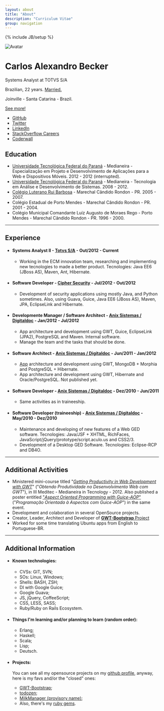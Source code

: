 ```yaml
---
layout: about
title: "About"
description: "Curriculum Vitae"
group: navigation
---
```

{% include JB/setup %}

<div class="jumbotron masthead">
  <div class="container">
    <img src="http://www.gravatar.com/avatar/7ef3cd04888c6d17f34d43e29ec3d46f?rating=PG&amp;size=150" alt="Avatar" class="img-polaroid">
    <h1>Carlos Alexandro Becker</h1>
    <p>Systems Analyst at TOTVS S/A</p>
    <p>Brazilian, 22 years. <a href="#" rel="tooltip" title="since 01/set/2012 :D @carinemeyer &hearts;">Married.</a></p>
    <p>Joinville - Santa Catarina - Brazil.</p>
    <p><a href="#" onclick="$('html, body').animate({scrollTop: $('#more-info').offset().top - 40 }, 2000);" id="see-more-btn" class="btn btn-primary btn-large">See more!</a></p>
    <ul class="masthead-links">
      <li>
	<a href="http://github.com/caarlos0" rel="tooltip" title="see my github profile. lot of projects, including this blog">GitHub</a>
      </li>
      <li>
	<a href="http://twitter.com/caarlos0" rel="tooltip" title="see my twitter profile. posts about mostly anything.">Twitter</a>
      </li>
      <li>
	<a href="http://br.linkedin.com/in/caarlos0" rel="tooltip" title="see my linkedin profile.">LinkedIn</a>
      </li>
      <li>
	<a href="http://careers.stackoverflow.com/caarlos0" rel="tooltip" title="see my stackoverflow careers profile. a 'linkedin' for developers. you shall take a look.">StackOverflow Careers</a>
      </li>
      <li>
      <a href="http://careers.stackoverflow.com/caarlos0" rel="tooltip" title="see my coderwall careers profile.">Coderwall</a>
      </li>
    </ul>
  </div>
</div>

<div markdown="1" id="more-info" class="container">


## Education

* [Universidade Tecnológica Federal do Paraná](http://www.utfpr.edu.br/) - Medianeira - Especialização em Projeto e Desenvolvimento de Aplicações para a Web e Dispositivos Móveis.  2012 - 2012 (interrupted).
* [Universidade Tecnológica Federal do Paraná](http://www.utfpr.edu.br/) - Medianeira - Tecnologia em Análise e Desenvolvimento de Sistemas. 2008 - 2012.
* [Colégio Luterano Rui Barbosa](http://www.colegioruibarbosa.com.br/) - Marechal Cândido Rondon - PR. 2005 - 2007.
* Colégio Estadual de Porto Mendes - Marechal Cândido Rondon - PR. 2001 - 2004.
* Colégio Municipal Comandante Luíz Augusto de Moraes Rego - Porto Mendes - Marechal Cândido Rondon - PR. 1996 - 2000.

___

## Experience

* #### Systems Analyst II - [Totvs S/A](http://www.totvs.com) - Out/2012 - Current
  * Working in the ECM innovation team, researching and implementing new tecnologies to made a better product. Tecnologies: Java EE6 (JBoss AS), Maven, Ant, Hibernate.

* #### Software Developer - [Cipher Security](http://www.ciphersec.com.br) - Jul/2012 - Out/2012
	* Development of security applications using mostly Java, and Python sometimes. Also, using Guava, Guice, Java EE6 (JBoss AS), Maven, JPA, EclipseLink and Hibernate.

* #### Developmente Manager / Software Architect - [Anix Sistemas / Digitaldoc](http://www.digitaldoc.com.br) - Jan/2012 - Jul/2012
	* App architecture and development using GWT, Guice, EclipseLink (JPA2), PostgreSQL and Maven. Internal software.
	* Manage the team and the tasks that should be done.

* #### Software Architect - [Anix Sistemas / Digitaldoc](http://www.digitaldoc.com.br) - Jun/2011 - Jan/2012
	* [App](http://www.publicacoesmunicipais.com.br) architecture and development using GWT,  MongoDB + Morphia and PostgreSQL + Hibernate.
	* App architecture and development using GWT, Hibernate and Oracle/PostgreSQL. Not published yet.

* #### Software Developer - [Anix Sistemas / Digitaldoc](http://www.digitaldoc.com.br) - Dez/2010 - Jun/2011
	* Same activities as in traineeship.

* #### Software Developer (traineeship) - [Anix Sistemas / Digitaldoc](http://www.digitaldoc.com.br) - May/2010 - Dez/2010
	* Maintenance and developing of new features of a Web GED software. Tecnologies: Java/JSF + XHTML, RichFaces, JavaScript/jQuery/prototype/script.aculo.us and CSS2/3.
	* Development of a Desktop GED Software. Tecnologies: Eclipse-RCP and DB4O.

___

## Additional Activities

* Ministered mini-course titled "[*Getting Productivity in Web Development with GWT*](https://speakerdeck.com/u/caarlos0/p/produtividade-no-desenvolvimento-web-com-gwt "See the slides of this presentation")" ("*Obtendo Produtividade no Desenvolvimento Web com GWT*"), in III Meditec - Medianeira in Tecnology - 2012. Also published a poster entitled ["*Aspect Oriented Programming with Guice-AOP*"](https://speakerdeck.com/u/caarlos0/p/programacao-orientada-a-aspectos-com-guice-aop "See the poster in speakerdeck.") ("*Programação Orientada à Aspectos com Guice-AOP*") in the same event.
* Development and colaboration in several OpenSource projects.
* Creator, Leader, Architect and Developer of [**GWT-Bootstrap** Project](http://gwtbootstrap.github.com/ "Using Twitter's interface library with Google Web Toolkit.")
* Worked for some time translating Ubuntu apps from English to Portuguese-BR.

___

## Additional Information

* #### Known technologies:
	* CVSs: GIT, SVN;
	* SOs: Linux, Windows;
	* Shells: BASH, ZSH;
	* DI with Google Guice;
	* Google Guava;
	* JS, jQuery, CoffeeScript;
	* CSS, LESS, SASS;
	* Ruby/Ruby on Rails Ecosystem.

* #### Things I'm learning and/or planning to learn (random order):
	* Erlang;
	* Haskell;
	* Scala;
	* Lisp;
	* Deutsch.

* #### Projects:
	You can see all my opensource projects on my [github profile](https://github.com/caarlos0), anyway, here is my favs and/or the "closed" ones:
	
	* [GWT-Bootstrap](http://gwtbootstrap.github.com/);
	* [todozen](http://tdzen.com);
	* [MilkManager (provisory name)](208.68.36.164);
	* Also, there's my [ruby gems](http://rubygems.org/profiles/caarlos0).


</div>
